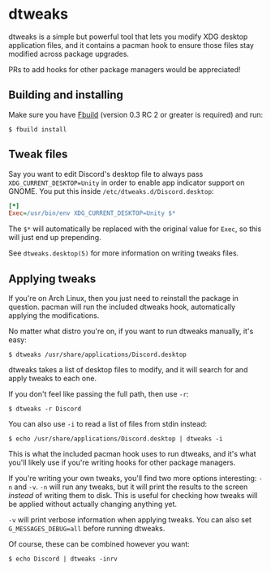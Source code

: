 # dtweaks

dtweaks is a simple but powerful tool that lets you modify XDG desktop application
files, and it contains a pacman hook to ensure those files stay modified across package
upgrades.

PRs to add hooks for other package managers would be appreciated!

## Building and installing

Make sure you have [Fbuild](https://github.com/felix-lang/fbuild/releases) (version
0.3 RC 2 or greater is required) and run:

```
$ fbuild install
```

## Tweak files

Say you want to edit Discord's desktop file to always pass `XDG_CURRENT_DESKTOP=Unity`
in order to enable app indicator support on GNOME. You put this inside
`/etc/dtweaks.d/Discord.desktop`:

```ini
[*]
Exec=/usr/bin/env XDG_CURRENT_DESKTOP=Unity $*
```

The `$*` will automatically be replaced with the original value for `Exec`, so this
will just end up prepending.

See `dtweaks.desktop(5)` for more information on writing tweaks files.

## Applying tweaks

If you're on Arch Linux, then you just need to reinstall the package in question. pacman
will run the included dtweaks hook, automatically applying the modifications.

No matter what distro you're on, if you want to run dtweaks manually, it's easy:

```
$ dtweaks /usr/share/applications/Discord.desktop
```

dtweaks takes a list of desktop files to modify, and it will search for and apply
tweaks to each one.

If you don't feel like passing the full path, then use `-r`:

```
$ dtweaks -r Discord
```

You can also use `-i` to read a list of files from stdin instead:

```
$ echo /usr/share/applications/Discord.desktop | dtweaks -i
```

This is what the included pacman hook uses to run dtweaks, and it's what you'll likely
use if you're writing hooks for other package managers.

If you're writing your own tweaks, you'll find two more options interesting: `-n` and
`-v`. `-n` will run any tweaks, but it will print the results to the screen *instead*
of writing them to disk. This is useful for checking how tweaks will be applied without
actually changing anything yet.

`-v` will print verbose information when applying tweaks. You can also set
`G_MESSAGES_DEBUG=all` before running dtweaks.

Of course, these can be combined however you want:

```
$ echo Discord | dtweaks -inrv
```
